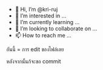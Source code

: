 - 👋 Hi, I’m @kri-ruj
- 👀 I’m interested in ...
- 🌱 I’m currently learning ...
- 💞️ I’m looking to collaborate on ...
- 📫 How to reach me ...

<!---
kri-ruj/kri-ruj is a ✨ special ✨ repository because its `README.md` (this file) appears on your GitHub profile.
You can click the Preview link to take a look at your changes.
--->



อันนี้ = การ edit ของไฟล์เลย 

หลังจากนั้นก้จะขอ commit 
